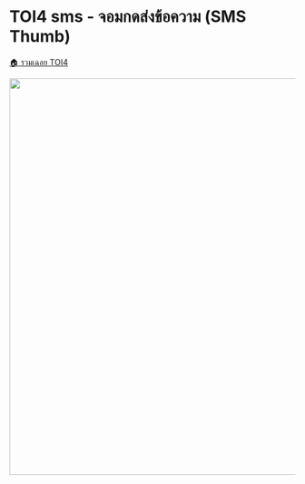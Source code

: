 <!-- @codegen_problem begin -->
# TOI4 sms - จอมกดส่งข้อความ (SMS Thumb)

[🏠 รวมเฉลย TOI4](../)

<img width="700" src="https://github.com/krist7599555/toi/assets/19445033/80c80822-7583-4bcd-a705-dae3eacdee85" />
<!-- @codegen_problem end -->
